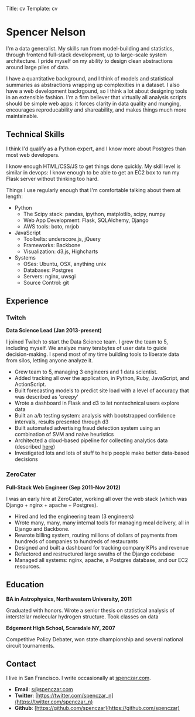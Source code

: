 Title: cv
Template: cv

# Spencer Nelson #
I'm a data generalist. My skills run from model-building and statistics, through frontend full-stack development, up to large-scale system architecture. I pride myself on my ability to design clean abstractions around large piles of data.

I have a quantitative background, and I think of models and statistical summaries as abstractions wrapping up complexities in a dataset. I also have a web development backrgound, so I think a lot about designing tools in an extensible fashion. I'm a firm believer that virtually all analysis scripts should be simple web apps: it forces clarity in data quality and munging, encourages reproducability and shareability, and makes things much more maintainable.

## Technical Skills
I think I'd qualify as a Python expert, and I know more about Postgres than most web developers.

I know enough HTML/CSS/JS to get things done quickly. My skill level is similar in devops: I know enough to be able to get an EC2 box to run my Flask server without thinking too hard.

Things I use regularly enough that I'm comfortable talking about them at length:

 * Python
      * The Scipy stack: pandas, ipython, matplotlib, scipy, numpy
      * Web App Development: Flask, SQLAlchemy, Django
      * AWS tools: boto, mrjob
 * JavaScript
      * Toolbelts: underscore.js, jQuery
      * Frameworks: Backbone
      * Visualization: d3.js, Highcharts
 * Systems
      * OSes: Ubuntu, OSX, anything unix
      * Databases: Postgres
      * Servers: nginx, uwsgi
      * Source Control: git

## Experience

### Twitch 
**Data Science Lead (Jan 2013-present)**

I joined Twitch to start the Data Science team. I grew the team to 5, including myself. We analyze many terabytes of user data to guide decision-making. I spend most of my time building tools to liberate data from silos, letting anyone analyze it.

 * Grew team to 5, managing 3 engineers and 1 data scientist.
 * Added tracking all over the application, in Python, Ruby, JavaScript, and ActionScript.
 * Built forecasting models to predict site load with a level of accuracy that was described as 'creepy'
 * Wrote a dashboard in Flask and d3 to let nontechnical users explore data
 * Built an a/b testing system: analysis with bootstrapped confidence intervals, results presented through d3
 * Built automated advertising fraud detection system using an combination of SVM and naive heuristics
 * Architected a cloud-based pipeline for collecting analytics data (described [here](http://ossareh.posthaven.com/the-twitch-statistics-pipeline))
 * Investigated lots and lots of stuff to help people make better data-based decisions

### ZeroCater
**Full-Stack Web Engineer (Sep 2011-Nov 2012)**

I was an early hire at ZeroCater, working all over the web stack (which was Django + nginx + apache + Postgres).

 * Hired and led the engineering team (3 engineers)
 * Wrote many, many, many internal tools for managing meal delivery, all in Django and Backbone.
 * Rewrote billing system, routing millions of dollars of payments from hundreds of companies to hundreds of restaurants
 * Designed and built a dashboard for tracking company KPIs and revenue
 * Refactored and restructured large swaths of the Django codebase
 * Managed all systems: nginx, apache, a Postgres database, and our EC2 resources.

## Education

**BA in Astrophysics, Northwestern University, 2011**

Graduated with honors. Wrote a senior thesis on statistical analysis of interstellar molecular hydrogen structure. Took classes on data

**Edgemont High School, Scarsdale NY, 2007**

Competitive Policy Debater, won state championship and several national circuit tournaments.

## Contact ##

I live in San Francisco. I write occasionally at [spenczar.com](http://spenczar.com/).

* **Email**: [s@spenczar.com](mailto:s@spenczar.com)
* **Twitter**: [https://twitter.com/spenczar_n](https://twitter.com/spenczar_n)
* **Github**: [https://github.com/spenczar](https://github.com/spenczar)

